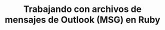 ---
title: "Trabajando con archivos de mensajes de Outlook (MSG) en Ruby"
url: /es/java/trabajando-con-archivos-de-mensajes-de-outlook-msg-en-ruby/
weight: 10
type: docs
---